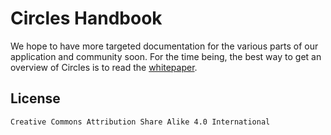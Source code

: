 # Circles Handbook

We hope to have more targeted documentation for the various parts of our application and community soon. For the time being, the best way to get an overview of Circles is to read the [whitepaper](https://github.com/CirclesUBI/whitepaper/blob/master/README.md).

## License

`Creative Commons Attribution Share Alike 4.0 International`
